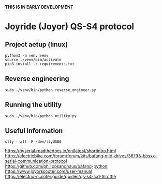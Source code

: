 **THIS IS IN EARLY DEVELOPMENT**

# Joyride (Joyor) QS-S4 protocol


## Project aetup (linux)
```
python3 -m venv venv
source ./venv/bin/activate
pip3 install -r requirements.txt

```

## Reverse engineering

```
sudo ./venv/bin/python reverse_engineer.py
```

## Running the utility

```
sudo ./venv/bin/python utility.py
```

## Useful information
```
stty --all -F /dev/ttyUSB0 
```

https://pyserial.readthedocs.io/en/latest/shortintro.html  
https://electricbike.com/forum/forum/kits/bafang-mid-drives/36793-bbsxx-serial-communication-protocol  
https://github.com/philippsandhaus/bafang-python  
https://www.joyorscooter.com/user-manual  
https://electric-scooter.guide/guides/qs-s4-lcd-throttle  
